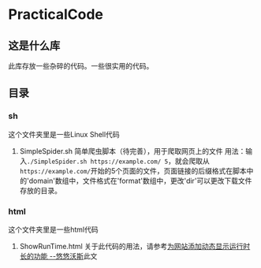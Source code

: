 # PracticalCode
## 这是什么库
此库存放一些杂碎的代码。一些很实用的代码。

## 目录
### sh
这个文件夹里是一些Linux Shell代码
1. SimpleSpider.sh
简单爬虫脚本（待完善），用于爬取网页上的文件
用法：输入`./SimpleSpider.sh https://example.com/ 5`，就会爬取从`https://example.com/`开始的5个页面的文件，页面链接的后缀格式在脚本中的'domain'数组中，文件格式在'format'数组中，更改'dir'可以更改下载文件存放的目录。

### html
这个文件夹里是一些html代码
1. ShowRunTime.html
关于此代码的用法，请参考[为网站添加动态显示运行时长的功能 --悠悠沃斯](https://uuwosi.com/showruntime.html "为网站添加动态显示运行时长的功能 --悠悠沃斯")此文
